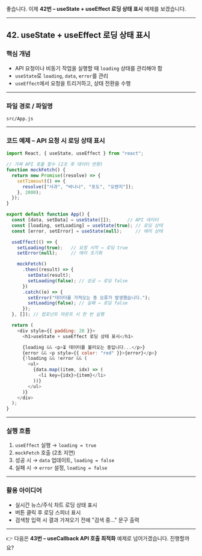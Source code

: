 좋습니다. 이제 **42번 – useState + useEffect 로딩 상태 표시** 예제를 보겠습니다.

---

## 42. useState + useEffect 로딩 상태 표시

### 핵심 개념

* API 요청이나 비동기 작업을 실행할 때 `loading` 상태를 관리해야 함
* `useState`로 `loading`, `data`, `error`를 관리
* `useEffect`에서 요청을 트리거하고, 상태 전환을 수행

---

### 파일 경로 / 파일명

```
src/App.js
```

---

### 코드 예제 – API 요청 시 로딩 상태 표시

```javascript
import React, { useState, useEffect } from "react";

// 가짜 API 호출 함수 (2초 후 데이터 반환)
function mockFetch() {
  return new Promise((resolve) => {
    setTimeout(() => {
      resolve(["사과", "바나나", "포도", "오렌지"]);
    }, 2000);
  });
}

export default function App() {
  const [data, setData] = useState([]);      // API 데이터
  const [loading, setLoading] = useState(true); // 로딩 상태
  const [error, setError] = useState(null);     // 에러 상태

  useEffect(() => {
    setLoading(true);   // 요청 시작 → 로딩 true
    setError(null);     // 에러 초기화

    mockFetch()
      .then((result) => {
        setData(result);
        setLoading(false); // 성공 → 로딩 false
      })
      .catch((e) => {
        setError("데이터를 가져오는 중 오류가 발생했습니다.");
        setLoading(false); // 실패 → 로딩 false
      });
  }, []); // 컴포넌트 마운트 시 한 번 실행

  return (
    <div style={{ padding: 20 }}>
      <h1>useState + useEffect 로딩 상태 표시</h1>

      {loading && <p>⏳ 데이터를 불러오는 중입니다...</p>}
      {error && <p style={{ color: "red" }}>{error}</p>}
      {!loading && !error && (
        <ul>
          {data.map((item, idx) => (
            <li key={idx}>{item}</li>
          ))}
        </ul>
      )}
    </div>
  );
}
```

---

### 실행 흐름

1. `useEffect` 실행 → `loading = true`
2. `mockFetch` 호출 (2초 지연)
3. 성공 시 → `data` 업데이트, `loading = false`
4. 실패 시 → `error` 설정, `loading = false`

---

### 활용 아이디어

* 실시간 뉴스/주식 차트 로딩 상태 표시
* 버튼 클릭 후 로딩 스피너 표시
* 검색창 입력 시 결과 가져오기 전에 "검색 중..." 문구 출력

---

👉 다음은 **43번 – useCallback API 호출 최적화** 예제로 넘어가겠습니다. 진행할까요?
